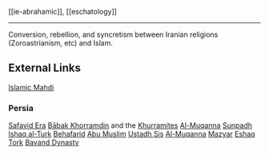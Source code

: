 [[ie-abrahamic]], [[eschatology]]

---

Conversion, rebellion, and syncretism between Iranian religions (Zoroastrianism, etc) and Islam.

## External Links
[Islamic Mahdi](https://en.wikipedia.org/wiki/Mahdi)
### Persia
[Safavid Era](https://en.wikipedia.org/wiki/Safavid-conversion-of-Iran-to-Shia-Islam)
[Bābak Khorramdin](https://en.wikipedia.org/wiki/Babak-Khorramdin) and the [Khurramites](https://en.wikipedia.org/wiki/Khurramites)
[Al-Muqanna](https://en.wikipedia.org/wiki/Al-Muqanna)
[Sunpadh](https://en.wikipedia.org/wiki/Sunpadh)
[Ishaq al-Turk](https://en.wikipedia.org/wiki/Ishaq-al-Turk)
[Behafarid](https://en.wikipedia.org/wiki/Behafarid)
[Abu Muslim](https://en.wikipedia.org/wiki/Abu-Muslim)
[Ustadh Sis](https://en.wikipedia.org/wiki/Ustadh-Sis)
[Al-Muqanna](https://en.wikipedia.org/wiki/Al-Muqanna)
[Mazyar](https://en.wikipedia.org/wiki/Mazyar)
[Eshaq Tork](https://iranicaonline.org/articles/eshaq-tork)
[Bavand Dynasty](https://en.wikipedia.org/wiki/Bavand-dynasty)
